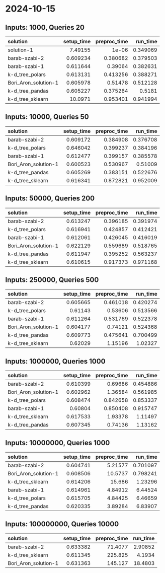 # 2024-10-15

## Inputs: 1000, Queries 20

| solution             |   setup_time |   preproc_time |   run_time |
|:---------------------|-------------:|---------------:|-----------:|
| solution-1           |     7.49155  |       1e-06    |   0.349069 |
| barab-szabi-2        |     0.609234 |       0.380682 |   0.379503 |
| barab-szabi-1        |     0.611644 |       0.39064  |   0.382631 |
| k-d_tree_polars      |     0.613131 |       0.413256 |   0.388271 |
| Bori_Aron_solution-1 |     0.605978 |       0.51478  |   0.512128 |
| k-d_tree_pandas      |     0.605227 |       0.375264 |   0.5181   |
| k-d_tree_sklearn     |    10.0971   |       0.953401 |   0.941994 |

## Inputs: 10000, Queries 50

| solution             |   setup_time |   preproc_time |   run_time |
|:---------------------|-------------:|---------------:|-----------:|
| barab-szabi-2        |     0.609172 |       0.384908 |   0.376708 |
| k-d_tree_polars      |     0.646042 |       0.399237 |   0.384196 |
| barab-szabi-1        |     0.612477 |       0.399157 |   0.385578 |
| Bori_Aron_solution-1 |     0.600523 |       0.530967 |   0.51009  |
| k-d_tree_pandas      |     0.605269 |       0.383151 |   0.522676 |
| k-d_tree_sklearn     |     0.616341 |       0.872821 |   0.952009 |

## Inputs: 50000, Queries 200

| solution             |   setup_time |   preproc_time |   run_time |
|:---------------------|-------------:|---------------:|-----------:|
| barab-szabi-2        |     0.613247 |       0.396185 |   0.391974 |
| k-d_tree_polars      |     0.616941 |       0.424857 |   0.412421 |
| barab-szabi-1        |     0.612061 |       0.426045 |   0.416019 |
| Bori_Aron_solution-1 |     0.622129 |       0.559689 |   0.518765 |
| k-d_tree_pandas      |     0.611947 |       0.395252 |   0.563237 |
| k-d_tree_sklearn     |     0.610615 |       0.917373 |   0.971168 |

## Inputs: 250000, Queries 500

| solution             |   setup_time |   preproc_time |   run_time |
|:---------------------|-------------:|---------------:|-----------:|
| barab-szabi-2        |     0.605665 |       0.461018 |   0.420274 |
| k-d_tree_polars      |     0.61143  |       0.53606  |   0.513566 |
| barab-szabi-1        |     0.611264 |       0.531769 |   0.522378 |
| Bori_Aron_solution-1 |     0.604177 |       0.74121  |   0.524368 |
| k-d_tree_pandas      |     0.609773 |       0.475641 |   0.700499 |
| k-d_tree_sklearn     |     0.62029  |       1.15196  |   1.02327  |

## Inputs: 1000000, Queries 1000

| solution             |   setup_time |   preproc_time |   run_time |
|:---------------------|-------------:|---------------:|-----------:|
| barab-szabi-2        |     0.610399 |       0.69686  |   0.454886 |
| Bori_Aron_solution-1 |     0.602962 |       1.36584  |   0.561985 |
| k-d_tree_polars      |     0.608474 |       0.842658 |   0.853337 |
| barab-szabi-1        |     0.60804  |       0.850408 |   0.915747 |
| k-d_tree_sklearn     |     0.617533 |       1.93378  |   1.11497  |
| k-d_tree_pandas      |     0.607345 |       0.74136  |   1.13162  |

## Inputs: 10000000, Queries 1000

| solution             |   setup_time |   preproc_time |   run_time |
|:---------------------|-------------:|---------------:|-----------:|
| barab-szabi-2        |     0.604741 |        5.21577 |   0.701097 |
| Bori_Aron_solution-1 |     0.608506 |       10.5737  |   0.798241 |
| k-d_tree_sklearn     |     0.614206 |       15.686   |   1.23296  |
| barab-szabi-1        |     0.614961 |        4.84912 |   6.44524  |
| k-d_tree_polars      |     0.615705 |        4.84425 |   6.46659  |
| k-d_tree_pandas      |     0.620335 |        3.89284 |   6.83907  |

## Inputs: 100000000, Queries 10000

| solution             |   setup_time |   preproc_time |   run_time |
|:---------------------|-------------:|---------------:|-----------:|
| barab-szabi-2        |     0.633382 |        71.4077 |    2.90852 |
| k-d_tree_sklearn     |     0.611345 |       225.825  |    4.1934  |
| Bori_Aron_solution-1 |     0.631363 |       145.127  |   18.4803  |
